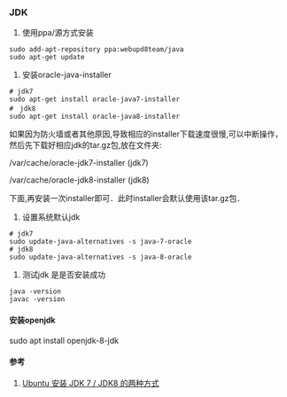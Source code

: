 ### JDK
1. 使用ppa/源方式安装
```
sudo add-apt-repository ppa:webupd8team/java
sudo apt-get update
```
1. 安装oracle-java-installer
```
# jdk7
sudo apt-get install oracle-java7-installer
#　jdk8
sudo apt-get install oracle-java8-installer
```

  如果因为防火墙或者其他原因,导致相应的installer下载速度很慢,可以中断操作，然后先下载好相应jdk的tar.gz包,放在文件夹:

  /var/cache/oracle-jdk7-installer             (jdk7)

  /var/cache/oracle-jdk8-installer             (jdk8)

  下面,再安装一次installer即可．此时installer会默认使用该tar.gz包．

1. 设置系统默认jdk
```
# jdk7
sudo update-java-alternatives -s java-7-oracle
# jdk8
sudo update-java-alternatives -s java-8-oracle
```

1. 测试jdk 是是否安装成功
```
java -version
javac -version
```

#### 安装openjdk
sudo apt install  openjdk-8-jdk

#### 参考
1. [Ubuntu 安装 JDK 7 / JDK8 的两种方式](http://www.cnblogs.com/a2211009/p/4265225.html)
